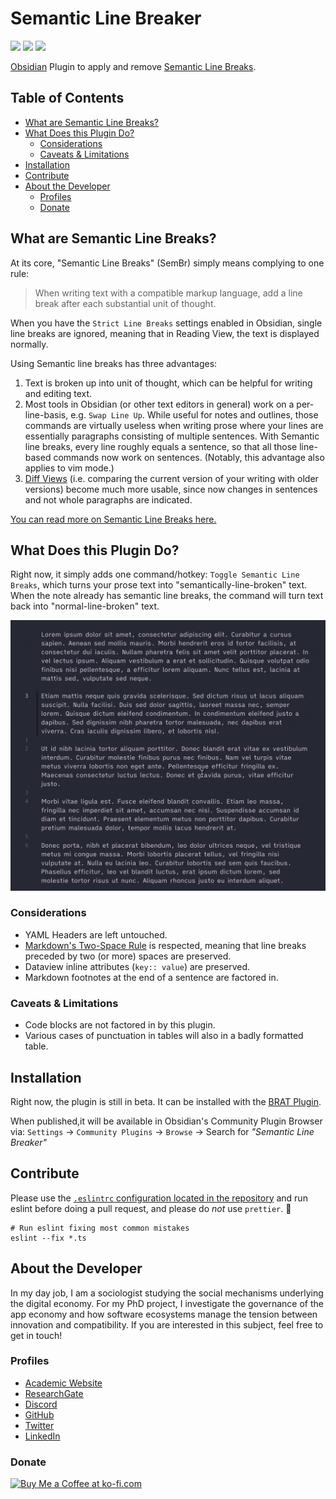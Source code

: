 # Semantic Line Breaker

![](https://img.shields.io/github/downloads/chrisgrieser/obsidian-sembr/total?label=Total%20Downloads&style=plastic) ![](https://img.shields.io/github/v/release/chrisgrieser/obsidian-sembr?label=Latest%20Release&style=plastic) [![](https://img.shields.io/badge/changelog-click%20here-FFE800?style=plastic)](Changelog.md)

[Obsidian](https://obsidian.md/) Plugin to apply and remove [Semantic Line Breaks](https://sembr.org/).

## Table of Contents
<!-- MarkdownTOC -->

- [What are Semantic Line Breaks?](#what-are-semantic-line-breaks)
- [What Does this Plugin Do?](#what-does-this-plugin-do)
	- [Considerations](#considerations)
	- [Caveats & Limitations](#caveats--limitations)
- [Installation](#installation)
- [Contribute](#contribute)
- [About the Developer](#about-the-developer)
	- [Profiles](#profiles)
	- [Donate](#donate)

<!-- /MarkdownTOC -->

## What are Semantic Line Breaks?
At its core, "Semantic Line Breaks" (SemBr) simply means complying to one rule:

> When writing text with a compatible markup language, add a line break after each substantial unit of thought.

When you have the `Strict Line Breaks` settings enabled in Obsidian, single line breaks are ignored, meaning that in Reading View, the text is displayed normally.

Using Semantic line breaks has three advantages:
1. Text is broken up into unit of thought, which can be helpful for writing and editing text.
2. Most tools in Obsidian (or other text editors in general) work on a per-line-basis, e.g. `Swap Line Up`. While useful for notes and outlines, those commands are virtually useless when writing prose where your lines are essentially paragraphs consisting of multiple sentences. With Semantic line breaks, every line roughly equals a sentence, so that all those line-based commands now work on sentences. (Notably, this advantage also applies to vim mode.)
3. [Diff Views](https://obsidian.md/plugins?id=obsidian-version-history-diff) (i.e. comparing the current version of your writing with older versions) become much more usable, since now changes in sentences and not whole paragraphs are indicated.

[You can read more on Semantic Line Breaks here.](https://sembr.org/)

## What Does this Plugin Do?
Right now, it simply adds one command/hotkey: `Toggle Semantic Line Breaks`, which turns your prose text into "semantically-line-broken" text. When the note already has semantic line breaks, the command will turn text back into "normal-line-broken" text.

![demo semantic line breaks](/assets/demo-sembr.gif)

### Considerations
- YAML Headers are left untouched.
- [Markdown's Two-Space Rule](https://daringfireball.net/projects/markdown/syntax#p) is respected, meaning that line breaks preceded by two (or more) spaces are preserved.
- Dataview inline attributes (`key:: value`) are preserved.
- Markdown footnotes at the end of a sentence are factored in.

### Caveats & Limitations
- Code blocks are not factored in by this plugin.
- Various cases of punctuation in tables will also in a badly formatted table.

## Installation
Right now, the plugin is still in beta. It can be installed with the [BRAT Plugin](https://github.com/TfTHacker/obsidian42-brat).

When published,it will be available in Obsidian's Community Plugin Browser via: `Settings` → `Community Plugins` → `Browse` → Search for *"Semantic Line Breaker"*

## Contribute
Please use the [`.eslintrc` configuration located in the repository](.eslintrc) and run eslint before doing a pull request, and please do *not* use `prettier`. 🙂

```shell
# Run eslint fixing most common mistakes
eslint --fix *.ts
```

## About the Developer
In my day job, I am a sociologist studying the social mechanisms underlying the digital economy. For my PhD project, I investigate the governance of the app economy and how software ecosystems manage the tension between innovation and compatibility. If you are interested in this subject, feel free to get in touch!

<!-- markdown-link-check-disable -->
### Profiles
- [Academic Website](https://chris-grieser.de/)
- [ResearchGate](https://www.researchgate.net/profile/Christopher-Grieser)
- [Discord](https://discordapp.com/users/462774483044794368/)
- [GitHub](https://github.com/chrisgrieser/)
- [Twitter](https://twitter.com/pseudo_meta)
- [LinkedIn](https://www.linkedin.com/in/christopher-grieser-ba693b17a/)

### Donate
<a href='https://ko-fi.com/Y8Y86SQ91' target='_blank'><img height='36' style='border:0px;height:36px;' src='https://cdn.ko-fi.com/cdn/kofi1.png?v=3' border='0' alt='Buy Me a Coffee at ko-fi.com' /></a>
<!-- markdown-link-check-enable -->

